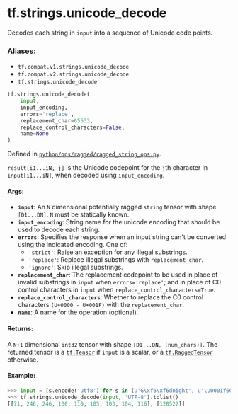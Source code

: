 <div itemscope itemtype="http://developers.google.com/ReferenceObject">
<meta itemprop="name" content="tf.strings.unicode_decode" />
<meta itemprop="path" content="Stable" />
</div>

# tf.strings.unicode_decode

Decodes each string in `input` into a sequence of Unicode code points.

### Aliases:

* `tf.compat.v1.strings.unicode_decode`
* `tf.compat.v2.strings.unicode_decode`
* `tf.strings.unicode_decode`

``` python
tf.strings.unicode_decode(
    input,
    input_encoding,
    errors='replace',
    replacement_char=65533,
    replace_control_characters=False,
    name=None
)
```



Defined in [`python/ops/ragged/ragged_string_ops.py`](/code/stable/tensorflow/python/ops/ragged/ragged_string_ops.py).

<!-- Placeholder for "Used in" -->

`result[i1...iN, j]` is the Unicode codepoint for the `j`th character in
`input[i1...iN]`, when decoded using `input_encoding`.

#### Args:


* <b>`input`</b>: An `N` dimensional potentially ragged `string` tensor with shape
  `[D1...DN]`.  `N` must be statically known.
* <b>`input_encoding`</b>: String name for the unicode encoding that should be used to
  decode each string.
* <b>`errors`</b>: Specifies the response when an input string can't be converted
  using the indicated encoding. One of:
  * `'strict'`: Raise an exception for any illegal substrings.
  * `'replace'`: Replace illegal substrings with `replacement_char`.
  * `'ignore'`: Skip illegal substrings.
* <b>`replacement_char`</b>: The replacement codepoint to be used in place of invalid
  substrings in `input` when `errors='replace'`; and in place of C0 control
  characters in `input` when `replace_control_characters=True`.
* <b>`replace_control_characters`</b>: Whether to replace the C0 control characters
  `(U+0000 - U+001F)` with the `replacement_char`.
* <b>`name`</b>: A name for the operation (optional).


#### Returns:

A `N+1` dimensional `int32` tensor with shape `[D1...DN, (num_chars)]`.
The returned tensor is a <a href="../../tf/Tensor.md"><code>tf.Tensor</code></a> if `input` is a scalar, or a
<a href="../../tf/RaggedTensor.md"><code>tf.RaggedTensor</code></a> otherwise.


#### Example:
  ```python
  >>> input = [s.encode('utf8') for s in (u'G\xf6\xf6dnight', u'\U0001f60a')]
  >>> tf.strings.unicode_decode(input, 'UTF-8').tolist()
  [[71, 246, 246, 100, 110, 105, 103, 104, 116], [128522]]
  ```